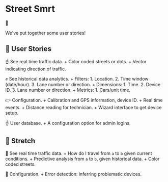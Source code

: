 # Street Smrt

:blue_car:

We've put together some user stories!

## :muscle: User Stories
:point_up: See real time traffic data.
    + Color coded streets or dots.
    + Vector indicating direction of traffic.

:fist: See historical data analytics.
    + Filters:
        1. Location.
        2. Time window (date/hour).
        3. Lane number or direction.
    + Dimensions:
        1. Time.
        2. Device ID.
        3. Lane number or direction.
    + Metrics:
        1. Cars/unit time.

:point_right: Configuration.
    + Calibration and GPS information, device ID.
    + Real time events.
    + Distance reading for technician.
    + Wizard interface to get device setup.

:point_up: User database.
    + A configuration option for admin logins.

## :metal: Stretch
:raised_hands: See real time traffic data.
    + How do I travel from `a` to `b` given current conditions.
    + Predictive analysis from `a` to `b`, given historical data.
    + Color coded streets.

:open_hands: Configuration.
    + Error detection: inferring problematic devices.

